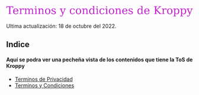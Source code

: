 ![KroppyTrems](https://github.com/Muffle2/Terminos-y-Condiciones-de-Kroppy/blob/main/Terminos%20y%20Condiciones%20de%20Kroppy/imagenes/Terminos%20y%20condiciones%20de%20Kroppy.png?raw=true)

Ultima actualización: 18 de	octubre	del 2022.

## Indice

#### Aquí se podra ver una pecheña vista de los contenidos que tiene la ToS de Kroppy


 - [Terminos de Privacidad](https://github.com/Muffle2/Terminos-y-Condiciones-de-Kroppy/blob/main/Terminos%20y%20Condiciones%20de%20Kroppy/Privacidad.MD)
 - [Terminos y Condiciones](https://github.com/Muffle2/Terminos-y-Condiciones-de-Kroppy/blob/main/Terminos%20y%20Condiciones%20de%20Kroppy/Terminos.MD)
